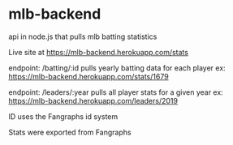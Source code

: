 # mlb-backend
api in node.js that pulls mlb batting statistics

Live site at https://mlb-backend.herokuapp.com/stats

endpoint: /batting/:id pulls yearly batting data for each player
ex: https://mlb-backend.herokuapp.com/stats/1679

endpoint: /leaders/:year pulls all player stats for a given year
ex: https://mlb-backend.herokuapp.com/leaders/2019

ID uses the Fangraphs id system

Stats were exported from Fangraphs
